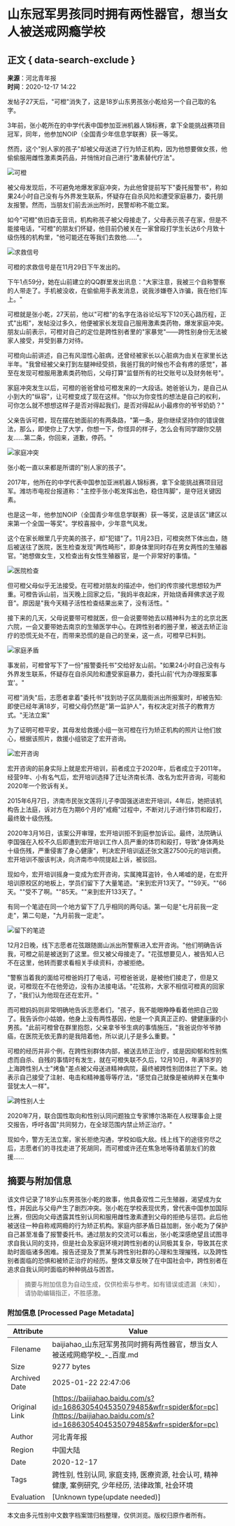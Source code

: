 # 山东冠军男孩同时拥有两性器官，想当女人被送戒网瘾学校

## 正文 { data-search-exclude }


**来源**：河北青年报  
**时间**：2020-12-17 14:22

发帖子27天后，"可橙"消失了，这是18岁山东男孩张小乾给另一个自己取的名字。

3年前，张小乾所在的中学代表中国参加亚洲机器人锦标赛，拿下全能挑战赛项目冠军，同年，他参加NOIP（全国青少年信息学联赛）获一等奖。

然而，这个"别人家的孩子"却被父母送进了行为矫正机构，因为他想要做女孩，他偷偷服用雌性激素类药品，并悄悄对自己进行"激素替代疗法"。

![可橙](https://pics2.baidu.com/feed/9d82d158ccbf6c81aa4b4178d481713232fa406c.jpeg@f_auto?token=911ab73a3f79c2c93915c9476bfb1efa&s=E6723EC712D80FDC1D59E507030000C5)

被父母发现后，不可避免地爆发家庭冲突，为此他曾提前写下"委托报警书"，称如果24小时自己没有与外界发生联系，怀疑存在自杀风险和遭受家庭暴力，委托朋友报警。然而，当朋友们前去派出所时，民警却称不能立案。

如今"可橙"依旧杳无音讯，机构称孩子被父母接走了，父母表示孩子在家，但是不能接电话，"可橙"的朋友们怀疑，他目前仍被关在一家曾殴打学生长达6个月致十级伤残的机构里，"他可能还在等我们去救他……"。

![求救信号](https://pics4.baidu.com/feed/279759ee3d6d55fbcac7d7ac049d8f4d21a4dd7a.jpeg@f_auto?token=ed8e69a0900264e12d0b067426acfc90&s=6592EC32054A49491E5C20DB000080B3)

可橙的求救信号是在11月29日下午发出的。

下午1点59分，她在山前建立的QQ群里发出讯息："大家注意，我被三个自称警察的人带走了。手机被没收，在偷偷用手表发消息，说我涉嫌卷入诈骗，我在他们车上。"

可橙就是张小乾，27天前，他以"可橙"的名字在洛谷论坛写下120天心路历程，正式"出柜"，发帖没过多久，他便被家长发现自己服用激素类药物，爆发家庭冲突。朋友山前表示，可橙对自己的定位是跨性别者里的"家暴党"——跨性别身份无法被家人接受，并受到暴力对待。

可橙向山前讲述，自己有风湿性心脏病，还曾经被家长以心脏病为由关在家里长达半年。"我曾经被父亲打到左腿神经受损，我爸打我的时候也不会有疼的感觉"，甚至在发现可橙服用激素类药物后，父母打算"监督所有的社交账号以及财务帐号"。

家庭冲突发生以后，可橙的爸爸曾给可橙发来的一大段话。她爸爸认为，是自己从小到大的"纵容"，让可橙变成了现在这样。"你以为你变性的想法是自己的权利，可你怎么就不想想这样子是否对得起我们，是否对得起从小最疼你的爷爷奶奶？"

父亲告诉可橙，现在摆在她面前的有两条路，"第一条，是你继续坚持你的错误做法，那么，即使你上了大学，你想一下，你怪异的样子，怎么会有同学跟你交朋友……第二条，你回来，道歉，停药。"

![家庭冲突](https://pics3.baidu.com/feed/a044ad345982b2b7376a6d1356120be874099bb3.jpeg@f_auto?token=99925cce13f982159c4b840ef5c33e1f&s=1EAA7423C1EEC4EB4E7500DE0100C0B1)

张小乾一直以来都是所谓的"别人家的孩子"。

2017年，他所在的中学代表中国参加亚洲机器人锦标赛，拿下全能挑战赛项目冠军。潍坊市电视台报道称："主控手张小乾发挥出色，稳住阵脚"，是夺冠关键因素。

也是这一年，他参加NOIP（全国青少年信息学联赛）获一等奖，这是该区"建区以来第一个全国一等奖"。学校喜报中，少年意气风发。

这个在家长眼里几乎完美的孩子，却"犯错"了。11月23日，可橙突然下体出血，随后被送往了医院，医生检查发现"两性畸形"，即身体里同时存在男女两性的生殖器官。"她想做女生，又检查出有女性生殖器官，是一个非常好的事情。"

![医院检查](https://pics5.baidu.com/feed/8cb1cb1349540923391ac323fae7110eb2de4947.jpeg@f_auto?token=91b2dedb23e7d2018c7dc5aa06b52bb5&s=03105B221685BAAE5A6D10CF0000D0E0)

但可橙父母似乎无法接受。在可橙对朋友的描述中，他们的传宗接代思想较为严重。可橙告诉山前，当天晚上回家之后，"我妈半夜起床，开始烧香拜佛求送子观音"。原因是"我今天精子活性检查结果出来了，没有活性。"

接下来的几天，父母说要带可橙就医，但一会说要带她去以精神科为主的北京北医六院，一会又要带她去南京的生殖医学中心。在跨性别者的圈子里，被送去矫正治疗的恐慌无处不在，而带来恐慌的是自己的至亲，这一点，可橙早已料到。

![家庭矛盾](https://pics7.baidu.com/feed/267f9e2f07082838556a4e65d02669064d08f1a7.jpeg@f_auto?token=e595486cdd01223cbf654cd9fd79bb89&s=049868325B5A74C89E7F5EDC010080B4)

事发前，可橙曾写下了一份"报警委托书"交给好友山前。"如果24小时自己没有与外界发生联系，怀疑存在自杀风险和遭受家庭暴力，委托山前'代为办理报案事宜'。"

可橙"消失"后，志愿者拿着"委托书"找到坊子区凤凰街派出所报案时，却被告知:即使已经年满18岁，可橙父母仍然是"第一监护人"，有权决定对孩子的教育方式。"无法立案"

为了证明可橙平安，其母发给救援小组一张可橙在行为矫正机构的照片让他们放心，根据该照片，救援小组锁定了宏开咨询。

![宏开咨询](https://pics5.baidu.com/feed/838ba61ea8d3fd1f5c13fa9759f1e51894ca5f4f.jpeg@f_auto?token=87a74c2c923c6bde28751e82d1ac8ace&s=BF3850858472058E430578000300E0D1)

宏开咨询的前身实际上就是宏开培训，前者成立于2020年，后者成立于2011年。经营9年、小有名气后，宏开培训选择了迁址济南长清、改名为宏开咨询，可能和2020年一个败诉有关。

2015年6月7日，济南市民张文莲将儿子李国强送进宏开培训，4年后，她把该机构告上法庭，诉对方在为期6个月的"戒瘾"过程中，不断对儿子进行体罚和殴打，最终致十级伤残。

2020年3月16日，该案公开审理，宏开培训拒不到庭参加诉讼。最终，法院确认李国强在入校不久后即遭到宏开培训工作人员严重的体罚和殴打，导致"身体两处十级伤残，严重侵害了身心健康"，判决宏开培训返还张文莲27500元的培训费。宏开培训不服该判决，向济南市中院提起上诉，被驳回。

现如今，宏开培训摇身一变成为宏开咨询，实属掩耳盗铃，令人唏嘘的是，在宏开培训原校区的地板上，学员们留下了大量笔迹。"来到宏开13天了。""59天。""66天。""受不了啊。""85天。""来到宏开133天了。"

有同一个笔迹在同一个地方留下了几乎相同的两句话。第一句是"七月前我一定走"，第二句是，"九月前我一定走"。

![留下的笔迹](https://pics0.baidu.com/feed/f31fbe096b63f624df7a6762effb2bff1b4ca3f7.jpeg@f_auto?token=d688d0096c663a585fc017b85240c14f&s=79121ED1085A03C848A46D1F0300E0C0)

12月2日晚，线下志愿者花弦跟随崮山派出所警察进入宏开咨询。"他们明确告诉我，可橙之前是被送到了这里。但又被父母接走了。"花弦想要见人，被告知人已不在这里，他转而要求看相关手续资料，亦被拒绝。

"警察当着我的面给可橙爸妈打了电话，可橙爸爸说，是被他们接走了，但是又说，可橙现在不在他旁边，没有办法接电话。"花弦称，大家不相信可橙真的回家了，"我们认为他现在还在宏开。"

而可橙妈妈则非常明确地告诉志愿者们，"孩子，我不能眼睁睁看着他把自己毁了。我告诉你小姑娘，他身上没有两性基因，他是一个真真正正的、健健康康的小男孩。"此前可橙曾在群里抱怨，父亲拿爷爷生病的事情施压，"我爸说你爷爷肺癌，在医院无依无靠的是我陪着他，所以说儿子是多么重要。"

可橙的经历并非个例，在跨性别群体内部，被送去矫正治疗，或是因抑郁和性别焦虑而自杀、自残的事情时有发生，就在可橙失联不久后，12月10日，年满18岁的上海跨性别人士"烤鱼"差点被父母送进精神病院，最终被跨性别团体拦了下来。她表示自己接受了注射、电击和精神羞辱等疗法，"感觉自己就像是被纳粹关在集中营犹太人一样"。

![跨性别人士](https://pics2.baidu.com/feed/279759ee3d6d55fb915ba8d70a9d8f4d22a4dded.jpeg@f_auto?token=c6bf63ed882fdde911333f493d378b4b&s=551041313E2D530D6CA874D60100C0E0)

2020年7月，联合国性取向和性别认同问题独立专家博尔洛斯在人权理事会上提交报告，呼吁各国"共同努力，在全球范围内禁止矫正治疗。"

现如今，警方无法立案，家长拒绝沟通，学校如临大敌。线上线下的途径穷尽之后，志愿者们的寻找走进了死胡同，而可橙或许还在焦急地等待着朋友们的救援……
<!-- tcd_original_link https://baijiahao.baidu.com/s?id=1686305404535079485&wfr=spider&for=pc -->


## 摘要与附加信息

<!-- tcd_abstract -->
该文件记录了18岁山东男孩张小乾的故事，他具备双性二元生殖器，渴望成为女性，并因此与父母产生了剧烈冲突。张小乾在学校表现优秀，曾代表中国参加国际比赛，但因向父母透露其性别认同和服用雌性激素遭到父母的拒绝与惩罚。此后他被送往一种自称戒网瘾的行为矫正机构。家庭内部矛盾日益加剧，张小乾为了保护自己甚至准备了报警委托书。通过朋友的交流可以看出，张小乾深感绝望且试图寻求自我认同的支持，但是社会及家庭环境对跨性别者的认同极其复杂，导致其在求助时面临诸多困难。报告还提及了贾某与跨性别社群的心理和生理摧残，以及跨性别者面临的恐惧和被矫正治疗的经历。整体文章反映了在中国社会中，跨性别者在追求自我认同时面临的种种挑战与困苦。
<!-- tcd_abstract_end -->

> 摘要与附加信息为自动生成，仅供检索与参考。如有错误或遗漏（未知），请协助编辑指正，不胜感激。

### 附加信息 [Processed Page Metadata]

| Attribute       | Value                                  |
|-----------------|----------------------------------------|
| Filename        | baijiahao_山东冠军男孩同时拥有两性器官，想当女人被送戒网瘾学校_-_百度.md                             |
| Size            | 9277 bytes                           |
| Archived Date   | 2025-01-22 22:47:06                             |
| Original Link   | [https://baijiahao.baidu.com/s?id=1686305404535079485&wfr=spider&for=pc](https://baijiahao.baidu.com/s?id=1686305404535079485&wfr=spider&for=pc)                       |
| Author          | 河北青年报                               |
| Region          | 中国大陆                               |
| Date            | 2020-12-17                                 |
| Tags            | 跨性别, 性别认同, 家庭支持, 医療资源, 社会认可, 精神健康, 案例研究, 少年经历, 法律政策, 社会环境                                 |
| Evaluation            | [Unknown type(update needed)]                                 |
<!-- tcd_table_end -->

本文由多元性别中文数字档案馆归档整理，仅供浏览。版权归原作者所有。
